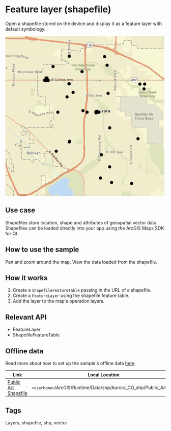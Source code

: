# Feature layer (shapefile)

Open a shapefile stored on the device and display it as a feature layer with default symbology.

![](screenshot.png)

## Use case

Shapefiles store location, shape and attributes of geospatial vector data. Shapefiles can be loaded directly into your app using the ArcGIS Maps SDK for Qt.

## How to use the sample

Pan and zoom around the map. View the data loaded from the shapefile.

## How it works

1. Create a `ShapefileFeatureTable` passing in the URL of a shapefile.
2. Create a `FeatureLayer` using the shapefile feature table.
3. Add the layer to the map's operation layers.

## Relevant API

* FeatureLayer
* ShapefileFeatureTable

## Offline data

Read more about how to set up the sample's offline data [here](http://links.esri.com/ArcGISRuntimeQtSamples#use-offline-data-in-the-samples).

Link | Local Location
---------|-------|
|[Public Art Shapefile](https://www.arcgis.com/home/item.html?id=d98b3e5293834c5f852f13c569930caa)| `<userhome>`/ArcGIS/Runtime/Data/shp/Aurora_CO_shp/Public_Art.shp|

## Tags

Layers, shapefile, shp, vector
